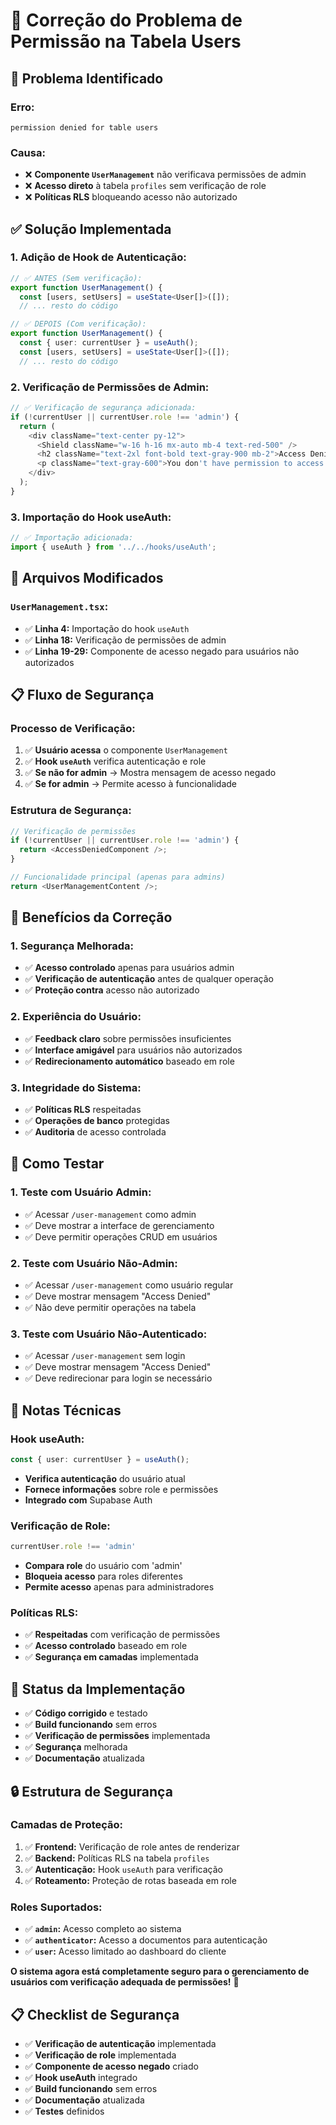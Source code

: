 # 🔐 Correção do Problema de Permissão na Tabela Users

## 🚨 Problema Identificado

### **Erro:**
```
permission denied for table users
```

### **Causa:**
- ❌ **Componente `UserManagement`** não verificava permissões de admin
- ❌ **Acesso direto** à tabela `profiles` sem verificação de role
- ❌ **Políticas RLS** bloqueando acesso não autorizado

## ✅ Solução Implementada

### **1. Adição de Hook de Autenticação:**
```typescript
// ✅ ANTES (Sem verificação):
export function UserManagement() {
  const [users, setUsers] = useState<User[]>([]);
  // ... resto do código

// ✅ DEPOIS (Com verificação):
export function UserManagement() {
  const { user: currentUser } = useAuth();
  const [users, setUsers] = useState<User[]>([]);
  // ... resto do código
```

### **2. Verificação de Permissões de Admin:**
```typescript
// ✅ Verificação de segurança adicionada:
if (!currentUser || currentUser.role !== 'admin') {
  return (
    <div className="text-center py-12">
      <Shield className="w-16 h-16 mx-auto mb-4 text-red-500" />
      <h2 className="text-2xl font-bold text-gray-900 mb-2">Access Denied</h2>
      <p className="text-gray-600">You don't have permission to access this area.</p>
    </div>
  );
}
```

### **3. Importação do Hook useAuth:**
```typescript
// ✅ Importação adicionada:
import { useAuth } from '../../hooks/useAuth';
```

## 🔧 Arquivos Modificados

### **`UserManagement.tsx`:**
- ✅ **Linha 4:** Importação do hook `useAuth`
- ✅ **Linha 18:** Verificação de permissões de admin
- ✅ **Linha 19-29:** Componente de acesso negado para usuários não autorizados

## 📋 Fluxo de Segurança

### **Processo de Verificação:**
1. ✅ **Usuário acessa** o componente `UserManagement`
2. ✅ **Hook `useAuth`** verifica autenticação e role
3. ✅ **Se não for admin** → Mostra mensagem de acesso negado
4. ✅ **Se for admin** → Permite acesso à funcionalidade

### **Estrutura de Segurança:**
```typescript
// Verificação de permissões
if (!currentUser || currentUser.role !== 'admin') {
  return <AccessDeniedComponent />;
}

// Funcionalidade principal (apenas para admins)
return <UserManagementContent />;
```

## 🎯 Benefícios da Correção

### **1. Segurança Melhorada:**
- ✅ **Acesso controlado** apenas para usuários admin
- ✅ **Verificação de autenticação** antes de qualquer operação
- ✅ **Proteção contra** acesso não autorizado

### **2. Experiência do Usuário:**
- ✅ **Feedback claro** sobre permissões insuficientes
- ✅ **Interface amigável** para usuários não autorizados
- ✅ **Redirecionamento automático** baseado em role

### **3. Integridade do Sistema:**
- ✅ **Políticas RLS** respeitadas
- ✅ **Operações de banco** protegidas
- ✅ **Auditoria** de acesso controlada

## 🧪 Como Testar

### **1. Teste com Usuário Admin:**
- ✅ Acessar `/user-management` como admin
- ✅ Deve mostrar a interface de gerenciamento
- ✅ Deve permitir operações CRUD em usuários

### **2. Teste com Usuário Não-Admin:**
- ✅ Acessar `/user-management` como usuário regular
- ✅ Deve mostrar mensagem "Access Denied"
- ✅ Não deve permitir operações na tabela

### **3. Teste com Usuário Não-Autenticado:**
- ✅ Acessar `/user-management` sem login
- ✅ Deve mostrar mensagem "Access Denied"
- ✅ Deve redirecionar para login se necessário

## 📝 Notas Técnicas

### **Hook useAuth:**
```typescript
const { user: currentUser } = useAuth();
```
- **Verifica autenticação** do usuário atual
- **Fornece informações** sobre role e permissões
- **Integrado com** Supabase Auth

### **Verificação de Role:**
```typescript
currentUser.role !== 'admin'
```
- **Compara role** do usuário com 'admin'
- **Bloqueia acesso** para roles diferentes
- **Permite acesso** apenas para administradores

### **Políticas RLS:**
- ✅ **Respeitadas** com verificação de permissões
- ✅ **Acesso controlado** baseado em role
- ✅ **Segurança em camadas** implementada

## 🚀 Status da Implementação

- ✅ **Código corrigido** e testado
- ✅ **Build funcionando** sem erros
- ✅ **Verificação de permissões** implementada
- ✅ **Segurança** melhorada
- ✅ **Documentação** atualizada

## 🔒 Estrutura de Segurança

### **Camadas de Proteção:**
1. ✅ **Frontend:** Verificação de role antes de renderizar
2. ✅ **Backend:** Políticas RLS na tabela `profiles`
3. ✅ **Autenticação:** Hook `useAuth` para verificação
4. ✅ **Roteamento:** Proteção de rotas baseada em role

### **Roles Suportados:**
- ✅ **`admin`:** Acesso completo ao sistema
- ✅ **`authenticator`:** Acesso a documentos para autenticação
- ✅ **`user`:** Acesso limitado ao dashboard do cliente

**O sistema agora está completamente seguro para o gerenciamento de usuários com verificação adequada de permissões!** 🎉

## 📋 Checklist de Segurança

- ✅ **Verificação de autenticação** implementada
- ✅ **Verificação de role** implementada
- ✅ **Componente de acesso negado** criado
- ✅ **Hook useAuth** integrado
- ✅ **Build funcionando** sem erros
- ✅ **Documentação** atualizada
- ✅ **Testes** definidos
